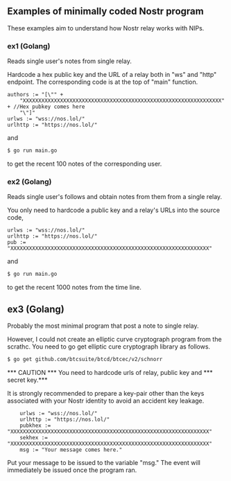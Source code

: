 ## Examples of minimally coded Nostr program

These examples aim to understand how Nostr relay works with NIPs.

### ex1 (Golang)
Reads single user's notes from single relay.

Hardcode a hex public key and the URL of a relay both in "ws" and "http" endpoint.
The corresponding code is at the top of "main" function.

``` golang
authors := "[\"" +
	"XXXXXXXXXXXXXXXXXXXXXXXXXXXXXXXXXXXXXXXXXXXXXXXXXXXXXXXXXXXXXXXX" + //Hex pubkey comes here
	"\"]"
urlws := "wss://nos.lol/"
urlhttp := "https://nos.lol/"
```

and

``` bash
$ go run main.go
```

to get the recent 100 notes of the corresponding user. 

### ex2 (Golang)
Reads single user's follows and obtain notes from them from a single relay.

You only need to hardcode a public key and a relay's URLs into the source code,

``` golang
urlws := "wss://nos.lol/"
urlhttp := "https://nos.lol/"
pub := "XXXXXXXXXXXXXXXXXXXXXXXXXXXXXXXXXXXXXXXXXXXXXXXXXXXXXXXXXXXXXXXX"
```

and

``` bash
$ go run main.go
```

to get the recent 1000 notes from the time line.

## ex3 (Golang)

Probably the most minimal program that post a note to single relay.

However, I could not create an elliptic curve cryptograph program from the scrathc.
You need to go get elliptic cure cryptograph library as follows.

``` bash
$ go get github.com/btcsuite/btcd/btcec/v2/schnorr
```

*** CAUTION *** 
You need to hardcode urls of relay, public key and *** secret key.***

It is strongly recommended to prepare a key-pair other than the keys associated with your Nostr identity to avoid an accident key leakage.

``` golang
	urlws := "wss://nos.lol/"
	urlhttp := "https://nos.lol/"
	pubkhex := "XXXXXXXXXXXXXXXXXXXXXXXXXXXXXXXXXXXXXXXXXXXXXXXXXXXXXXXXXXXXXXXX"
	sekhex := "XXXXXXXXXXXXXXXXXXXXXXXXXXXXXXXXXXXXXXXXXXXXXXXXXXXXXXXXXXXXXXXX"
	msg := "Your message comes here."
```
Put your message to be issued to the variable "msg."
The event will immediately be issued once the program ran.

